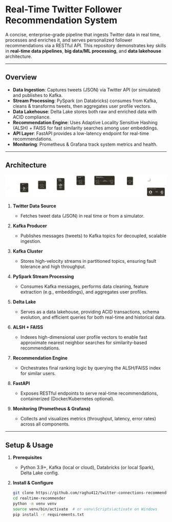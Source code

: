 # Real-Time Twitter Follower Recommendation System

A concise, enterprise-grade pipeline that ingests Twitter data in real time, processes and enriches it, and serves personalized follower recommendations via a RESTful API. This repository demonstrates key skills in **real-time data pipelines**, **big data/ML processing**, and **data lakehouse** architecture.

---

## Overview

- **Data Ingestion**: Captures tweets (JSON) via Twitter API (or simulated) and publishes to Kafka.
- **Stream Processing**: PySpark (on Databricks) consumes from Kafka, cleans & transforms tweets, then aggregates user profile vectors.
- **Data Lakehouse**: Delta Lake stores both raw and enriched data with ACID compliance.
- **Recommendation Engine**: Uses Adaptive Locality Sensitive Hashing (ALSH) + FAISS for fast similarity searches among user embeddings.
- **API Layer**: FastAPI provides a low-latency endpoint for real-time recommendations.
- **Monitoring**: Prometheus & Grafana track system metrics and health.

---

## Architecture

![High-Level Design Diagram](./artifacts/HLD.png)

1. **Twitter Data Source**  
   - Fetches tweet data (JSON) in real time or from a simulator.

2. **Kafka Producer**  
   - Publishes messages (tweets) to Kafka topics for decoupled, scalable ingestion.

3. **Kafka Cluster**  
   - Stores high-velocity streams in partitioned topics, ensuring fault tolerance and high throughput.

4. **PySpark Stream Processing**  
   - Consumes Kafka messages, performs data cleaning, feature extraction (e.g., embeddings), and aggregates user profiles.

5. **Delta Lake**  
   - Serves as a data lakehouse, providing ACID transactions, schema evolution, and efficient queries for both real-time and historical data.

6. **ALSH + FAISS**  
   - Indexes high-dimensional user profile vectors to enable fast approximate nearest neighbor searches for similarity-based recommendations.

7. **Recommendation Engine**  
   - Orchestrates final ranking logic by querying the ALSH/FAISS index for similar users.

8. **FastAPI**  
   - Exposes RESTful endpoints to serve real-time recommendations, containerized (Docker/Kubernetes optional).

9. **Monitoring (Prometheus & Grafana)**  
   - Collects and visualizes metrics (throughput, latency, error rates) across all components.

---

## Setup & Usage

1. **Prerequisites**  
   - Python 3.9+, Kafka (local or cloud), Databricks (or local Spark), Delta Lake config.

2. **Install & Configure**  
   ```bash
   git clone https://github.com/raghu412/twitter-connections-recommender.git
   cd realtime-recommender
   python -m venv venv
   source venv/bin/activate  # or venv\Scripts\activate on Windows
   pip install -r requirements.txt
